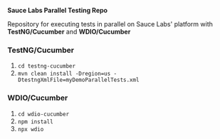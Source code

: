 **Sauce Labs Parallel Testing Repo**

Repository for executing tests in parallel on Sauce Labs' platform with **TestNG/Cucumber** and **WDIO/Cucumber**

### **TestNG/Cucumber**

1. `cd testng-cucumber`
2. `mvn clean install -Dregion=us -DtestngXmlFile=myDemoParallelTests.xml`

### **WDIO/Cucumber**

1. `cd wdio-cucumber`
2. `npm install`
3. `npx wdio`
